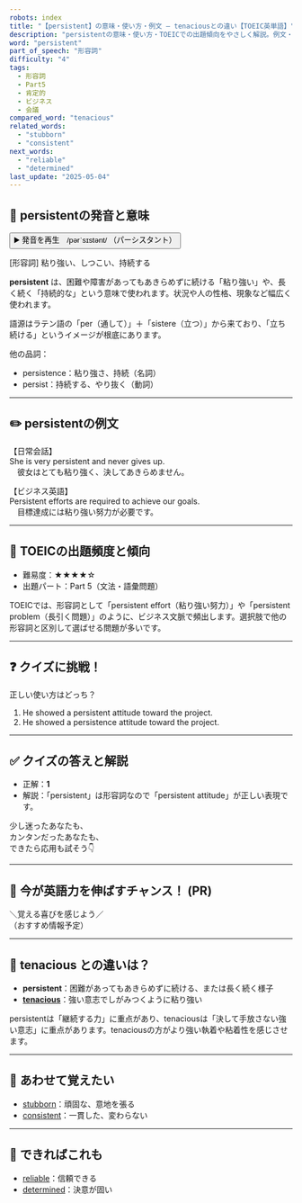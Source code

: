 ```yaml
---
robots: index
title: "【persistent】の意味・使い方・例文 ― tenaciousとの違い【TOEIC英単語】"
description: "persistentの意味・使い方・TOEICでの出題傾向をやさしく解説。例文・クイズ付きでtenaciousとの違いもわかりやすく学べます。"
word: "persistent"
part_of_speech: "形容詞"
difficulty: "4"
tags:
  - 形容詞
  - Part5
  - 肯定的
  - ビジネス
  - 会議
compared_word: "tenacious"
related_words:
  - "stubborn"
  - "consistent"
next_words:
  - "reliable"
  - "determined"
last_update: "2025-05-04"
---
```


## 🔰 persistentの発音と意味

<button class="play-audio" onclick="playTTS('persistent')">
  <span class="play-audio-main">
    ▶️ 発音を再生　/pərˈsɪstənt/
  </span>
  <span class="play-audio-sub">
    （パーシスタント）
  </span>
</button>

[形容詞] 粘り強い、しつこい、持続する

**persistent** は、困難や障害があってもあきらめずに続ける「粘り強い」や、長く続く「持続的な」という意味で使われます。状況や人の性格、現象など幅広く使われます。

語源はラテン語の「per（通して）」＋「sistere（立つ）」から来ており、「立ち続ける」というイメージが根底にあります。

他の品詞：  
- persistence：粘り強さ、持続（名詞）
- persist：持続する、やり抜く（動詞）

---

## ✏️ persistentの例文

【日常会話】  
She is very persistent and never gives up.  
　彼女はとても粘り強く、決してあきらめません。

【ビジネス英語】  
Persistent efforts are required to achieve our goals.  
　目標達成には粘り強い努力が必要です。

---

## 🎯 TOEICの出題頻度と傾向

- 難易度：★★★★☆
- 出題パート：Part 5（文法・語彙問題）

TOEICでは、形容詞として「persistent effort（粘り強い努力）」や「persistent problem（長引く問題）」のように、ビジネス文脈で頻出します。選択肢で他の形容詞と区別して選ばせる問題が多いです。

---

## ❓ クイズに挑戦！

正しい使い方はどっち？

1. He showed a persistent attitude toward the project.  
2. He showed a persistence attitude toward the project.

---

## ✅ クイズの答えと解説

- 正解：**1**
- 解説：「persistent」は形容詞なので「persistent attitude」が正しい表現です。

少し迷ったあなたも、  
カンタンだったあなたも、  
できたら応用も試そう👇️

---

## 🚀 今が英語力を伸ばすチャンス！ (PR)

<div class="info-center">
＼覚える喜びを感じよう／<br>  
（おすすめ情報予定）
</div>

---

## 🤔  tenacious との違いは？

- **persistent**：困難があってもあきらめずに続ける、または長く続く様子
- **[tenacious](/word/tenacious)**：強い意志でしがみつくように粘り強い

persistentは「継続する力」に重点があり、tenaciousは「決して手放さない強い意志」に重点があります。tenaciousの方がより強い執着や粘着性を感じさせます。

---

## 🧩 あわせて覚えたい

- [stubborn](/word/stubborn)：頑固な、意地を張る
- [consistent](/word/consistent)：一貫した、変わらない

---

## 📖 できればこれも

- [reliable](/word/reliable)：信頼できる
- [determined](/word/determined)：決意が固い

<!-- cvid: aid44_bid42 -->
